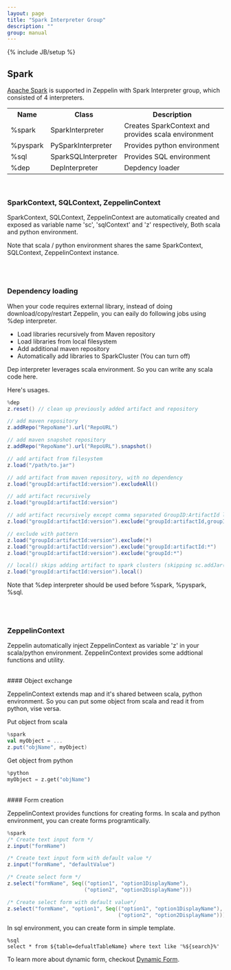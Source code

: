 ```yaml
---
layout: page
title: "Spark Interpreter Group"
description: ""
group: manual
---
```

{% include JB/setup %}


## Spark

[Apache Spark](http://spark.apache.org) is supported in Zeppelin with 
Spark Interpreter group, which consisted of 4 interpreters.

<table class="table-configuration">
  <tr>
    <th>Name</th>
    <th>Class</th>
    <th>Description</th>
  </tr>
  <tr>
    <td>%spark</td>
    <td>SparkInterpreter</td>
    <td>Creates SparkContext and provides scala environment</td>
  </tr>
  <tr>
    <td>%pyspark</td>
    <td>PySparkInterpreter</td>
    <td>Provides python environment</td>
  </tr>
  <tr>
    <td>%sql</td>
    <td>SparkSQLInterpreter</td>
    <td>Provides SQL environment</td>
  </tr>
  <tr>
    <td>%dep</td>
    <td>DepInterpreter</td>
    <td>Depdency loader</td>
  </tr>
</table>


<br />


### SparkContext, SQLContext, ZeppelinContext

SparkContext, SQLContext, ZeppelinContext are automatically created and exposed as variable name 'sc', 'sqlContext' and 'z' respectively, Both scala and python environment.

Note that scala / python environment shares the same SparkContext, SQLContext, ZeppelinContext instance.


<a name="dependencyloading"> </a>
<br />
<br />
### Dependency loading

When your code requires external library, instead of doing download/copy/restart Zeppelin, you can eaily do following jobs using %dep interpreter.

 * Load libraries recursively from Maven repository
 * Load libraries from local filesystem
 * Add additional maven repository
 * Automatically add libraries to SparkCluster (You can turn off)

Dep interpreter leverages scala environment. So you can write any scala code here.

Here's usages.

```scala
%dep
z.reset() // clean up previously added artifact and repository

// add maven repository
z.addRepo("RepoName").url("RepoURL")

// add maven snapshot repository
z.addRepo("RepoName").url("RepoURL").snapshot()

// add artifact from filesystem
z.load("/path/to.jar")

// add artifact from maven repository, with no dependency
z.load("groupId:artifactId:version").excludeAll()

// add artifact recursively
z.load("groupId:artifactId:version")

// add artifact recursively except comma separated GroupID:ArtifactId list
z.load("groupId:artifactId:version").exclude("groupId:artifactId,groupId:artifactId, ...")

// exclude with pattern
z.load("groupId:artifactId:version").exclude(*)
z.load("groupId:artifactId:version").exclude("groupId:artifactId:*")
z.load("groupId:artifactId:version").exclude("groupId:*")

// local() skips adding artifact to spark clusters (skipping sc.addJar())
z.load("groupId:artifactId:version").local()
```

Note that %dep interpreter should be used before %spark, %pyspark, %sql.


<a name="zeppelincontext"> </a>
<br />
<br />
### ZeppelinContext


Zeppelin automatically inject ZeppelinContext as variable 'z' in your scala/python environment. ZeppelinContext provides some addtional functions and utility.

<br />
#### Object exchange

ZeppelinContext extends map and it's shared between scala, python environment.
So you can put some object from scala and read it from python, vise versa.

Put object from scala

```scala
%spark
val myObject = ...
z.put("objName", myObject)
```

Get object from python

```python
%python
myObject = z.get("objName")
```

<br />
#### Form creation

ZeppelinContext provides functions for creating forms. 
In scala and python environment, you can create forms programtically.

```scala
%spark
/* Create text input form */
z.input("formName")

/* Create text input form with default value */
z.input("formName", "defaultValue")

/* Create select form */
z.select("formName", Seq(("option1", "option1DisplayName"),
                         ("option2", "option2DisplayName")))

/* Create select form with default value*/
z.select("formName", "option1", Seq(("option1", "option1DisplayName"),
                                    ("option2", "option2DisplayName")))
```

In sql environment, you can create form in simple template.

```
%sql
select * from ${table=defualtTableName} where text like '%${search}%'
```

To learn more about dynamic form, checkout [Dynamic Form](../dynamicform.html).